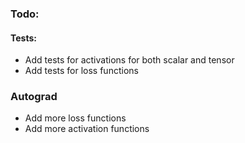 ### Todo:
#### Tests:
- Add tests for activations for both scalar and tensor
- Add tests for loss functions

### Autograd
- Add more loss functions
- Add more activation functions